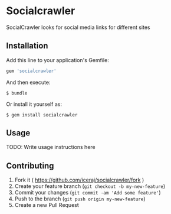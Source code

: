 # Socialcrawler

SocialCrawler looks for social media links for different sites

## Installation

Add this line to your application's Gemfile:

```ruby
gem 'socialcrawler'
```

And then execute:

    $ bundle

Or install it yourself as:

    $ gem install socialcrawler

## Usage

TODO: Write usage instructions here

## Contributing

1. Fork it ( https://github.com/iceraj/socialcrawler/fork )
2. Create your feature branch (`git checkout -b my-new-feature`)
3. Commit your changes (`git commit -am 'Add some feature'`)
4. Push to the branch (`git push origin my-new-feature`)
5. Create a new Pull Request
